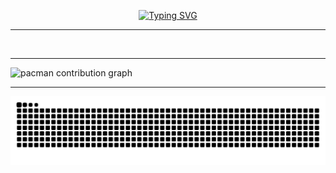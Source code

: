 
<p align="center" width="20%">
<a href="https://git.io/typing-svg"><img src="https://readme-typing-svg.herokuapp.com?font=Fira+Code&pause=1000&color=9e9e9eff&center=true&vCenter=true&width=435&lines=Welcome👋🏻;I'm+a+Back-End+Developer;Always+learning+new+things" alt="Typing SVG" /></a>

<!--
<details>	
  <summary align="center"><b> github profile stats 📊</b></summary>
   <a href="https://github.com/vn7n24fzkq/github-profile-summary-cards"> <img align=center  width="50%" src="http://github-profile-summary-cards.vercel.app/api/cards/stats?username=renannrocha&theme=dark" alt="" /></a>
  <a href="https://github.com/vn7n24fzkq/github-profile-summary-cards"> <img align=center width="50%" src="http://github-profile-summary-cards.vercel.app/api/cards/repos-per-language?username=renannrocha&theme=dark" alt="" /></a>
  
<br/>
</details>
-->
---

<a href="https://github.com/vn7n24fzkq/github-profile-summary-cards"> <img align=center  width="49%" src="http://github-profile-summary-cards.vercel.app/api/cards/stats?username=renannrocha&theme=dark" alt="" /></a>
<a href="https://github.com/vn7n24fzkq/github-profile-summary-cards"> <img align=center width="50%" src="http://github-profile-summary-cards.vercel.app/api/cards/repos-per-language?username=renannrocha&theme=dark" alt="" /></a>

---

<!-- <a href="https://github.com/vn7n24fzkq/github-profile-summary-cards"> <img align=center width="100%" src="http://github-profile-summary-cards.vercel.app/api/cards/profile-details?username=renannrocha&theme=dark" alt="" /></a> -->

<picture>
  <source media="(prefers-color-scheme: dark)" srcset="https://raw.githubusercontent.com/renannrocha/renannrocha/output/pacman-contribution-graph-dark.svg">
  <source media="(prefers-color-scheme: light)" srcset="https://raw.githubusercontent.com/renannrocha/renannrocha/output/pacman-contribution-graph.svg">
  <img alt="pacman contribution graph" src="https://raw.githubusercontent.com/renannrocha/renannrocha/output/pacman-contribution-graph.svg">
</picture>

<!--
<a href="#"><img width="20px"  src="https://raw.githubusercontent.com/iCharlesZ/FigureBed/master/img/octocat.gif"/></a>
-->
--- 

<div align="center"> 
  
  ![Snake animation](https://github.com/renannrocha/renannrocha/blob/output/github-contribution-grid-snake.svg)
 
</div>
